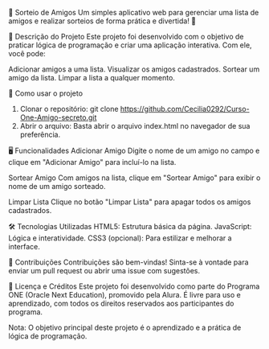 🎉 Sorteio de Amigos
Um simples aplicativo web para gerenciar uma lista de amigos e realizar sorteios de forma prática e divertida! 🚀

📝 Descrição do Projeto
Este projeto foi desenvolvido com o objetivo de praticar lógica de programação e criar uma aplicação interativa. Com ele, você pode:

Adicionar amigos a uma lista.
Visualizar os amigos cadastrados.
Sortear um amigo da lista.
Limpar a lista a qualquer momento.

🚀 Como usar o projeto
1. Clonar o repositório:
git clone https://github.com/Cecilia0292/Curso-One-Amigo-secreto.git
2. Abrir o arquivo:
Basta abrir o arquivo index.html no navegador de sua preferência.

🖥️ Funcionalidades
Adicionar Amigo
Digite o nome de um amigo no campo e clique em "Adicionar Amigo" para incluí-lo na lista.

Sortear Amigo
Com amigos na lista, clique em "Sortear Amigo" para exibir o nome de um amigo sorteado.

Limpar Lista
Clique no botão "Limpar Lista" para apagar todos os amigos cadastrados.

🛠️ Tecnologias Utilizadas
HTML5: Estrutura básica da página.
JavaScript: Lógica e interatividade.
CSS3 (opcional): Para estilizar e melhorar a interface.

🤝 Contribuições
Contribuições são bem-vindas! Sinta-se à vontade para enviar um pull request ou abrir uma issue com sugestões.

📄 Licença e Créditos
Este projeto foi desenvolvido como parte do Programa ONE (Oracle Next Education), promovido pela Alura. É livre para uso e aprendizado, com todos os direitos reservados aos participantes do programa.

Nota: O objetivo principal deste projeto é o aprendizado e a prática de lógica de programação.
